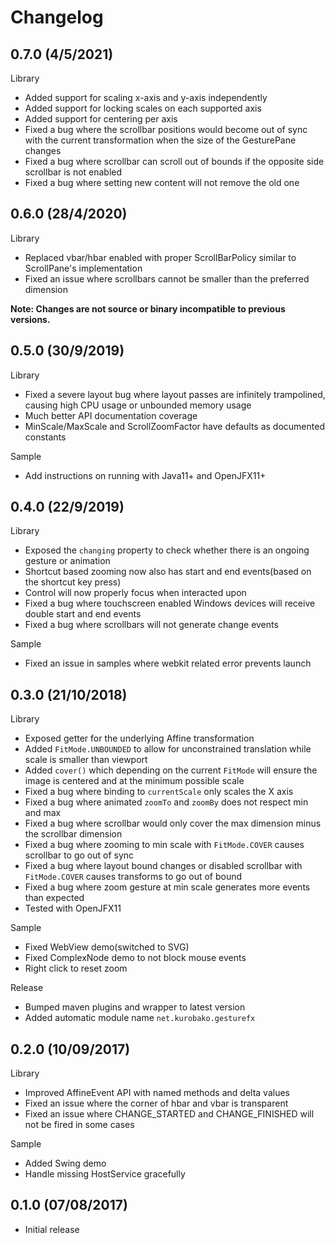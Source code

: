 Changelog
=========

## 0.7.0 (4/5/2021)

Library

 * Added support for scaling x-axis and y-axis independently 
 * Added support for locking scales on each supported axis
 * Added support for centering per axis
 * Fixed a bug where the scrollbar positions would become out of sync with the current transformation when the size of the GesturePane changes
 * Fixed a bug where scrollbar can scroll out of bounds if the opposite side scrollbar is not enabled
 * Fixed a bug where setting new content will not remove the old one    

## 0.6.0 (28/4/2020)

Library

 * Replaced vbar/hbar enabled with proper ScrollBarPolicy similar to ScrollPane's implementation 
 * Fixed an issue where scrollbars cannot be smaller than the preferred dimension

**Note: Changes are not source or binary incompatible to previous versions.**

## 0.5.0 (30/9/2019)


Library 

 * Fixed a severe layout bug where layout passes are infinitely trampolined, causing high CPU usage or unbounded memory usage
 * Much better API documentation coverage
 * MinScale/MaxScale and ScrollZoomFactor have defaults as documented constants

Sample

 * Add instructions on running with Java11+ and OpenJFX11+

## 0.4.0 (22/9/2019)

Library

 * Exposed the `changing` property to check whether there is an ongoing gesture or animation
 * Shortcut based zooming now also has start and end events(based on the shortcut key press)
 * Control will now properly focus when interacted upon
 * Fixed a bug where touchscreen enabled Windows devices will receive double start and end events
 * Fixed a bug where scrollbars will not generate change events
 
Sample

* Fixed an issue in samples where webkit related error prevents launch

## 0.3.0 (21/10/2018)

Library

 * Exposed getter for the underlying Affine transformation
 * Added `FitMode.UNBOUNDED` to allow for unconstrained translation while scale is smaller than viewport
 * Added `cover()` which depending on the current `FitMode` will ensure the image is centered and at the minimum possible scale
 * Fixed a bug where binding to `currentScale` only scales the X axis
 * Fixed a bug where animated `zoomTo` and `zoomBy` does not respect min and max
 * Fixed a bug where scrollbar would only cover the max dimension minus the scrollbar dimension
 * Fixed a bug where zooming to min scale with `FitMode.COVER` causes scrollbar to go out of sync
 * Fixed a bug where layout bound changes or disabled scrollbar with `FitMode.COVER` causes transforms to go out of bound 
 * Fixed a bug where zoom gesture at min scale generates more events than expected
 * Tested with OpenJFX11

Sample

 * Fixed WebView demo(switched to SVG)
 * Fixed ComplexNode demo to not block mouse events
 * Right click to reset zoom
 
Release

 * Bumped maven plugins and wrapper to latest version
 * Added automatic module name `net.kurobako.gesturefx`

## 0.2.0 (10/09/2017)

Library

 * Improved AffineEvent API with named methods and delta values
 * Fixed an issue where the corner of hbar and vbar is transparent
 * Fixed an issue where CHANGE_STARTED and CHANGE_FINISHED will not be fired in some cases
 
Sample

 * Added Swing demo
 * Handle missing HostService gracefully 

## 0.1.0 (07/08/2017)

 * Initial release
